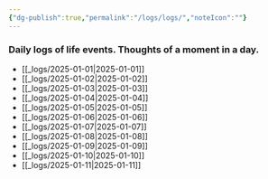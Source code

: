 ```yaml
---
{"dg-publish":true,"permalink":"/logs/logs/","noteIcon":""}
---
```


### Daily logs of life events. Thoughts of a moment in a day.


- [[_logs/2025-01-01\|2025-01-01]]
- [[_logs/2025-01-02\|2025-01-02]]
- [[_logs/2025-01-03\|2025-01-03]]
- [[_logs/2025-01-04\|2025-01-04]]
- [[_logs/2025-01-05\|2025-01-05]]
- [[_logs/2025-01-06\|2025-01-06]]
- [[_logs/2025-01-07\|2025-01-07]]
- [[_logs/2025-01-08\|2025-01-08]]
- [[_logs/2025-01-09\|2025-01-09]]
- [[_logs/2025-01-10\|2025-01-10]]
- [[_logs/2025-01-11\|2025-01-11]]


